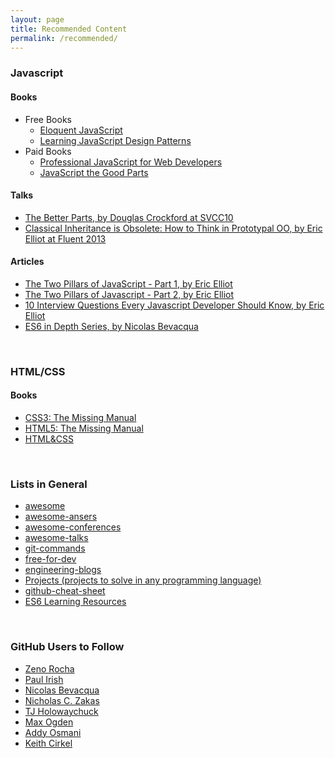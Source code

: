 ```yaml
---
layout: page
title: Recommended Content
permalink: /recommended/
---
```


### Javascript

#### Books

* Free Books
    - [Eloquent JavaScript](http://eloquentjavascript.net/)
    - [Learning JavaScript Design Patterns](http://www.addyosmani.com/resources/essentialjsdesignpatterns/book/)
* Paid Books
    - [Professional JavaScript for Web Developers](http://www.amazon.com/Professional-JavaScript-Developers-Nicholas-Zakas/dp/1118026691)
    - [JavaScript the Good Parts](http://www.amazon.com/JavaScript-Good-Parts-Douglas-Crockford/dp/0596517742)

#### Talks
* [The Better Parts, by Douglas Crockford at SVCC10](https://youtu.be/Ji6NHEnNHcA)
* [Classical Inheritance is Obsolete: How to Think in Prototypal OO, by Eric Elliot at Fluent 2013](https://youtu.be/lKCCZTUx0sI)

#### Articles

* [The Two Pillars of JavaScript - Part 1, by Eric Elliot](https://medium.com/javascript-scene/the-two-pillars-of-javascript-ee6f3281e7f3#.4yl99j7aa)
* [The Two Pillars of Javascript - Part 2, by Eric Elliot](https://medium.com/javascript-scene/the-two-pillars-of-javascript-pt-2-functional-programming-a63aa53a41a4#.9t6mzthvy)
* [10 Interview Questions Every Javascript Developer Should Know, by Eric Elliot](https://medium.com/javascript-scene/10-interview-questions-every-javascript-developer-should-know-6fa6bdf5ad95#.9zsa7m1vd)
* [ES6 in Depth Series, by Nicolas Bevacqua](https://ponyfoo.com/articles/tagged/es6-in-depth)

<br>

### HTML/CSS

#### Books
* [CSS3: The Missing Manual](http://shop.oreilly.com/product/0636920024996.do)
* [HTML5: The Missing Manual](http://www.amazon.com/HTML5-Missing-Manual-Matthew-MacDonald/dp/1449302394)
* [HTML&CSS](http://www.htmlandcssbook.com/)

<br>

### Lists in General
* [awesome](https://github.com/sindresorhus/awesome)
* [awesome-ansers](https://github.com/jugoncalves/awesome-answers)
* [awesome-conferences](https://github.com/RichardLitt/awesome-conferences)
* [awesome-talks](https://github.com/JanVanRyswyck/awesome-talks)
* [git-commands](https://github.com/bpassos/git-commands)
* [free-for-dev](https://github.com/ripienaar/free-for-dev)
* [engineering-blogs](https://github.com/kilimchoi/engineering-blogs)
* [Projects (projects to solve in any programming language)](https://github.com/karan/Projects)
* [github-cheat-sheet](https://github.com/tiimgreen/github-cheat-sheet)
* [ES6 Learning Resources](https://github.com/ericdouglas/ES6-Learning)

<br>

### GitHub Users to Follow
* [Zeno Rocha](https://github.com/zenorocha)
* [Paul Irish](https://github.com/paulirish)
* [Nicolas Bevacqua](https://github.com/bevacqua)
* [Nicholas C. Zakas](https://github.com/nzakas)
* [TJ Holowaychuck](https://github.com/tj)
* [Max Ogden](https://github.com/maxogden)
* [Addy Osmani](https://github.com/addyosmani)
* [Keith Cirkel](https://github.com/keithamus)